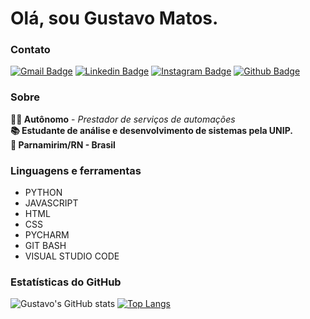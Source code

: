 # Olá, sou Gustavo Matos.

### Contato
  
[![Gmail Badge](https://img.shields.io/badge/Gmail-D14836?style=for-the-badge&logo=gmail&logoColor=white)](mailto:gustavomatos.rn@gmail.com)
[![Linkedin Badge](https://img.shields.io/badge/LinkedIn-0077B5?style=for-the-badge&logo=linkedin&logoColor=white)](https://www.linkedin.com/in/gmmatos/)
[![Instagram Badge](https://img.shields.io/badge/Instagram-E4405F?style=for-the-badge&logo=instagram&logoColor=white)](https://www.instagram.com/gustavommatos/) 
[![Github Badge](https://img.shields.io/badge/GitHub-100000?style=for-the-badge&logo=github&logoColor=white)](https://github.com/gustavommatos)

### Sobre
  
**👨‍💻 Autônomo** - *Prestador de serviços de automações*<br>
**📚 Estudante de análise e desenvolvimento de sistemas pela UNIP.**<br>
**📌 Parnamirim/RN - Brasil**<br>

### Linguagens e ferramentas
  
- PYTHON
- JAVASCRIPT
- HTML
- CSS
- PYCHARM
- GIT BASH
- VISUAL STUDIO CODE

### Estatísticas do GitHub

![Gustavo's GitHub stats](https://github-readme-stats.vercel.app/api?username=gustavommatos&show_icons=true&theme=onedark)
[![Top Langs](https://github-readme-stats.vercel.app/api/top-langs/?username=gustavommatos&layout=compact&theme=onedark)](https://github.com/gustavommatos/github-readme-stats)
